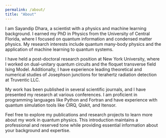 ```yaml
---
permalink: /about/
title: "About"
---
```


I am Sayandip Dhara, a scientist with a physics and machine learning background. I earned my PhD in Physics from the University of Central Florida, where I focused on quantum information and condensed matter physics. My research interests include quantum many-body physics and the application of machine learning to quantum systems.

I have held a post-doctoral research position at New York University, where I worked on dual-unitary quantum circuits and the floquet transverse field Ising Model. Additionally, I have experience leading theoretical and numerical studies of Josephson junctions for terahertz radiation detection at Truventic LLC.

My work has been published in several scientific journals, and I have presented my research at various conferences. I am proficient in programming languages like Python and Fortran and have experience with quantum simulation tools like CIRQ, Qiskit, and Itensor.

Feel free to explore my publications and research projects to learn more about my work in quantum physics. This introduction maintains a professional and reserved tone while providing essential information about your background and expertise.
